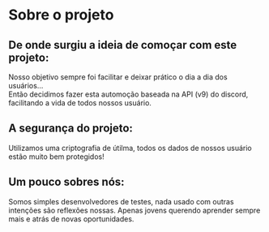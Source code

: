 # Sobre o projeto

## De onde surgiu a ideia de comoçar com este projeto:
Nosso objetivo sempre foi facilitar e deixar prático o dia a dia dos usuários... <br>
Então decidimos fazer esta automoção baseada na API (v9) do discord, facilitando a vida de todos nossos usuário.

## A segurança do projeto:
Utilizamos uma criptografia de útilma, todos os dados de nossos usuário estão muito bem protegidos!

## Um pouco sobres nós:
Somos simples desenvolvedores de testes, nada usado com outras intenções são reflexões nossas.
Apenas jovens querendo aprender sempre mais e atrás de novas oportunidades.
